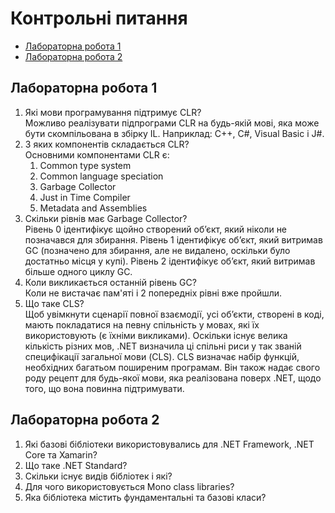 # Контрольні питання

<ul>
  <li><a href="#lab1">Лабораторна робота 1</a></li>
  <li><a href="#lab2">Лабораторна робота 2</a></li>
</ul>

<div id="lab1">
  <h2>Лабораторна робота 1</h2>
  
  <ol>
    <li>Які мови програмування підтримує CLR?<br>
    Можливо реалізувати підпрограми CLR на будь-якій мові, яка може бути скомпільована в збірку IL. Наприклад: C++, C#, Visual Basic і J#.</li>
    <li>З яких компонентів складається CLR?<br>
      Основними компонентами CLR є:
      <ol>
        <li>Common type system</li>
        <li>Common language speciation</li>
        <li>Garbage Collector</li>
        <li>Just in Time Compiler</li>
        <li>Metadata and Assemblies</li>
      </ol></li>
    <li>Скільки рівнів має Garbage Collector?<br>
  Рівень 0 ідентифікує щойно створений об’єкт, який ніколи не позначався для збирання. Рівень 1 ідентифікує об’єкт, який витримав GC (позначено для збирання, але не видалено, оскільки було достатньо місця у купі). Рівень 2 ідентифікує об’єкт, який витримав більше одного циклу GC.</li>
    <li>Коли викликається останній рівень GC?<br>
  Коли не вистачає пам'яті і 2 попередніх рівні вже пройшли.</li>
    <li>Що таке CLS?<br>
  Щоб увімкнути сценарії повної взаємодії, усі об’єкти, створені в коді, мають покладатися на певну спільність у мовах, які їх використовують (є їхніми викликами). Оскільки існує велика кількість різних мов, .NET визначила ці спільні риси у так званій специфікації загальної мови (CLS). CLS визначає набір функцій, необхідних багатьом поширеним програмам. Він також надає свого роду рецепт для будь-якої мови, яка реалізована поверх .NET, щодо того, що вона повинна підтримувати.</li>
  </ol>
</div>

<div id="lab2">
  <h2>Лабораторна робота 2</h2>
  
  <ol>
    <li>Які базові бібліотеки використовувались для .NET Framework, .NET Core та Xamarin?<br></li>
    <li>Що таке .NET Standard?<br></li>
    <li>Скільки існує видів бібліотек і які?<br></li>
    <li>Для чого використовується Mono class libraries?<br></li>
    <li>Яка бібліотека містить фундаментальні та базові класи?<br></li>
  </ol>	
</div>
